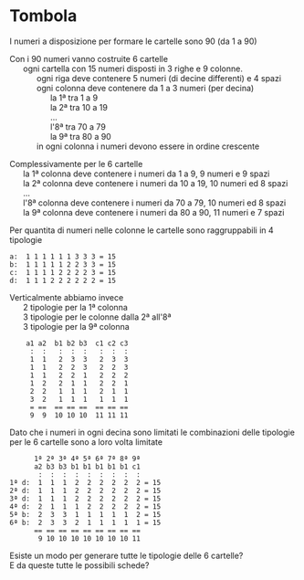 # Tombola

I numeri a disposizione per formare le cartelle sono 90 (da 1 a 90)

<ul style="list-style-type:none;padding-left:0px">
<li>Con i 90 numeri vanno costruite 6 cartelle
	<ul style="list-style-type:none">
		<li>ogni cartella con 15 numeri	disposti in 3 righe e 9 colonne.
		<ul style="list-style-type:none">
			<li>ogni riga deve contenere 5 numeri (di decine differenti) e 4 spazi
			<li>ogni colonna deve contenere da 1 a 3 numeri (per decina)
			<ul style="list-style-type:none">
				<li>la 1ª tra 1 a 9
				<li>la 2ª tra 10 a 19
				<li>...
				<li>l'8ª  tra 70 a 79
				<li>la 9ª tra 80 a 90
			</ul>
			<li>in ogni colonna i numeri devono essere in ordine crescente
		</ul>
	</ul>
</ul>

<ul style="list-style-type:none;padding-left:0px">
<li>Complessivamente per le 6 cartelle
	<ul style="list-style-type:none">
		<li>la 1ª colonna deve contenere i numeri da 1 a 9, 9 numeri e 9 spazi
 		<li>la 2ª colonna deve contenere i numeri da 10 a 19, 10 numeri ed 8 spazi
 		<li>...
		<li>l'8ª colonna deve contenere i numeri da 70 a 79, 10 numeri ed 8 spazi
		<li>la 9ª colonna deve contenere i numeri da 80 a 90, 11 numeri e 7 spazi
	</ul>
</ul>

Per quantita di numeri nelle colonne
le cartelle sono raggruppabili in 4 tipologie

    a:  1 1 1 1 1 1 3 3 3 = 15
    b:  1 1 1 1 1 2 2 3 3 = 15
    c:  1 1 1 1 2 2 2 2 3 = 15
    d:  1 1 1 2 2 2 2 2 2 = 15

<ul style="list-style-type:none;padding-left:0px">
<li>Verticalmente abbiamo invece
	<ul style="list-style-type:none">
		<li>2 tipologie per la 1ª colonna
		<li>3 tipologie per le colonne dalla 2ª all'8ª
		<li>3 tipologie per la 9ª colonna
	</ul>
</ul>

		a1 a2  b1 b2 b3  c1 c2 c3 
		 :  :   :  :  :   :  :  :
		 1  1   2  3  3   2  3  3
		 1  1   2  2  3   2  2  3
		 1  1   2  2  1   2  2  2
		 1  2   2  1  1   2  2  1
		 2  2   1  1  1   2  1  1
		 3  2   1  1  1   1  1  1
		 = ==  == == ==  == == ==
		 9  9  10 10 10  11 11 11

Dato che i numeri in ogni decina sono limitati
le combinazioni delle tipologie per le 6 cartelle
sono a loro volta limitate

	      1ª 2ª 3ª 4ª 5ª 6ª 7ª 8ª 9ª
	      a2 b3 b3 b1 b1 b1 b1 b1 c1  
	       :  :  :  :  :  :  :  :  :
	1ª d:  1  1  1  2  2  2  2  2  2 = 15
	2ª d:  1  1  1  2  2  2  2  2  2 = 15
	3ª d:  1  1  1  2  2  2  2  2  2 = 15
	4ª d:  2  1  1  1  2  2  2  2  2 = 15
	5ª b:  2  3  3  1  1  1  1  1  2 = 15
	6ª b:  2  3  3  2  1  1  1  1  1 = 15
	      == == == == == == == == ==
	       9 10 10 10 10 10 10 10 11  

Esiste un modo per generare tutte le tipologie delle 6 cartelle?<br>
E da queste tutte le possibili schede?
